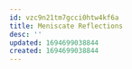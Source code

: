```yaml
---
id: vzc9n21tm7gcci0htw4kf6a
title: Meniscate Reflections
desc: ''
updated: 1694699038844
created: 1694699038844
---
```

